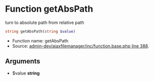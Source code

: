 Function getAbsPath
===========================

turn to absolute path from relative path



```php
string getAbsPath(string $value)
```

* Function name: getAbsPath
* Source: [admin-dev/ajaxfilemanager/inc/function.base.php line 388](https://github.com/PrestaShop/PrestaShop/blob/1.5.0.2/admin-dev/ajaxfilemanager/inc/function.base.php#L388).

Arguments
---------

* $value **string**

